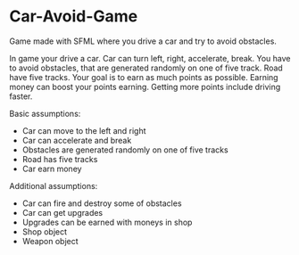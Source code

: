 # Car-Avoid-Game
Game made with SFML where you drive a car and try to avoid obstacles.

In game your drive a car. Car can turn left, right, accelerate, break. You have to avoid obstacles, that are generated randomly on one of five track. Road have five tracks. Your goal is to earn as much points as possible. Earning money can boost your points earning. Getting more points include driving faster. 

Basic assumptions:
- Car can move to the left and right
- Car can accelerate and break
- Obstacles are generated randomly on one of five tracks
- Road has five tracks
- Car earn money


Additional assumptions:
- Car can fire and destroy some of obstacles
- Car can get upgrades
- Upgrades can be earned with moneys in shop
- Shop object
- Weapon object
